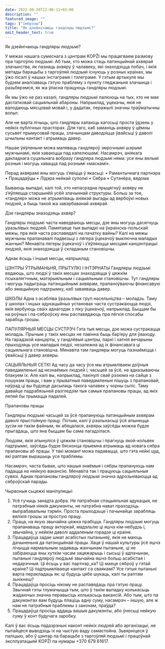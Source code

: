 ```yaml
---
date: 2022-09-20T12:06:11+03:00
description: ""
featured_image: ""
tags: ["імпрэзы"]
title: "Як дзейнічаюць гандляры людзьмі?"
omit_header_text: true
---
```


Як дзейнічаюць гандляры людзьмі?

У межах нашага сумеснага з цэнтрам KOPŽI мы працягваем размову пра таргоўлю людзьмі. Аб тым, хто можа стаць патэнцыйнай ахвярай злачынства, як пазнаць ахвяру ў чалавеку, які знаходзіцца побач, і якія метады барацьбы з таргоўляй людзьмі існуюць у розных краінах, мы ўжо пісалі ў нашых інстаграме і тэлеграме. У гэтым артыкуле мы будзем аналізаваць гэтую праблему з пункту гледжаньня злачынца і разьбярэмся, як жа ўласна працуюць гандляры людзьмі.

Як мы ўжо не раз казалі, гандляры людзьмі палююць на тых, хто не мае дастатковай сацыяльнай абароны. Напрыклад, уцекачы, якія не валодаюць мясцовай мовай і, у дадатак, перажылі значны траўматычны вопыт.

Але не варта лічыць, што гандляры хапаюць кагосьці проста ўдзень у нейкіх публічных прасторах. Для таго, каб заманіць ахвяру ў цёмны сусьвет прымусовай працы, злачынцам даводзіцца ўвайсьці ў даволі шчыльны кантакт і атрымаць давер.

Нашае ўяўленьне можа маляваць гандляроў змрочнымі шэрымі мужчынамі, якія хаваюцца пад капелюшамі. Насамрэч, аніякага дакладнага суцэльнага вобразу гандляра людзьмі няма: усе яны вельмі розныя і могуць хавацца пад рознымі «маскамі».

Перад ахвярамі яны могуць з’явіцца ў якасьці:
• Рамантычнага партнэра
• Працадаўцы
• Лідэра нейкай суполкі
• Сябра
• Сутэнёра, вядома

Бываюць выпадкі, калі той, хто непасрэдна прыцягнуў ахвяру не з’яўляецца старшынёй усёй злачыннай структуры. Больш за тое, «гандляр» можа не атрымліваць аніякай выгады ад вярбоўкі новых людзей, а быць такой жа завэрбаванай ахвярай.

Дзе гандляры знаходзяць ахвяр?

Гандляры людзьмі часта наведваюць месцы, дзе яны могуць дасягнуць уразьлівых людзей.
Памятаеце тыя выпадкі на ўкраінска-польскай мяжы, пра якія часта распавядалі на пачатку вайны? Калі на мяжы мужчыны прапанавалі падвезьці з лягера ўцекачоў выключна маладых жанчын? Менавіта лягеры ўцекачоў і з’яўляюцца месцамі канцэнтрацыі людзей, якія знаходзяцца ў складаным становішчы.

Аднак ёсьць і іншыя месцы, напрыклад:

ЦЭНТРЫ ЎТРЫМАНЬНЯ, ПРЫТУЛКІ І ІНТЭРНАТЫ
Гандляры людзьмі ведаюць, што людзі ў такіх месцах знаходзяцца ў цяжкім псыхалягічным, матэрыяльным і сацыяльным становішчы. Тут гандляры і могуць падыграць патэнцыйнымі ахвярам, прапаноўваючы фінансавую або эмацыйную падтрымку, каб заваяваць давер.

ШКОЛЫ
Адна з асабліва ўразьлівых груп насельніцтва – моладзь. Таму ў школах і іншых адукацыйных установах часта сустракаюцца людзі, якія вярбуюць сваіх аднагодак з ліку ўцекачоў, напрыклад. Быццам бы на роўных і па-сяброўску яны распавядаюць пра лёгкія спосабы зарабіць грошы.

ПАПУЛЯРНЫЯ МЕСЦЫ СУСТРЭЧ
Гэта тыя месцы, дзе можа сустракацца моладзь. Прычым у такіх месцах не павінна быць бар’еру для ўваходу. На гарадзкой канцэрты, у гандлёвыя цэнтры, паркі і хатнія вечарыны прыходзяць усе маладыя людзі, незалежна ад іх фінансавага ці сацыяльнага становішча. Менавіта там гандляры могуць пазнаёміцца і ўвайсьці ў давер ахвяры.

САЦЫЯЛЬНЫЯ СЕТКІ
Ад часу да часу ўсе мы атрымліваем дзіўныя паведамленьні ад незнаёмых людзей і, часьцей за ўсё, не адказываючы блакуем іх. Але калі вы, напрыклад, пакінулі сваё рэзюмэ на сайце з пошукам працы, і вам у прыватныя паведамленьні пішуць з прапановай, наўрад ці вы будзеце дасылаць такога чалавек у чорны сьпіс. Таму давайце падрабязьней разгледзім тыя самыя прапановы працы, ад якіх лепей бы трымацца падалей.


Прапановы працы

Гандляры людзьмі часьцей за ўсё прапануюць патэнцыйным ахвярам даволі прыстойную працу. Потым, калі ў рэальнасьці ўсё апынецца зусім не такім файным, як абяцалася, ахвяры заўсёды можна будзе прыгадаць, што яна быццам бы сама пагадзілася.

Людзям, якія апынуліся ў цяжкім становішчы і прагнуць якой-кольвек падтрымкі, заўсёды будзе бясконца прыемна атрымаць ад новага сябра прапановы аб працы. У такі момант можа падавацца, што гэта нейкі цуд, які раптам вырашыць усе праблемы.

Насамрэч, часта бывае, што нашыя знаёмыя і сябры прапануюць нам падацца на нейкую вакансію. Менавіта так і працуюць сацыяльныя сувязі. Аднак прапановы гандляроў людзьмі значна адрозьніваюцца ад сяброўскай парады.

Чырвоныя сьцяжкі маніпуляцыі:

1. Усё гучыць занадта добра. Не патрэбная спэцыяльная адукацыя, не патрэбныя ніякія дакумэнты, не патрэбна нават праходзіць выпрабавальны тэрмін. Проста прыходзьце і пачынайце зарабляць вялікія грошы за простую працу.
2. Праца, на якую звычайна цяжка прабіцца. Гандляры людзьмі могуць прапанаваць працу акторкай, мадэльлю ці яшчэ кім-небудзь і, звычайна, у нейкім даволі аддаленым горадзе ці краіне.
3. Працадаўца задае шмат асабістых пытаньняў, якія не маюць дачыненьня да патэнцыйнай працы. Хаця ў нашай культуры ўсё яшчэ лічыцца нармальным задаваць жанчынам пытаньне, ці не забіраюцца яны хуткім часам зацяжарыць і сысьці ў адпачынак, пытаньні гандляроў людзьмі звычайна яшчэ больш асабістая і недарэчныя. Ці ёсьць у вас партнэр_ка? Ці маеце сяброў у гэтай краіне? Ці падтрымліваеце кантакт са сваякамі? Усе гэтыя пытаньні варта перакладаць як: ці будуць цябе шукаць, калі ты раптам зьнікнеш?
4. Працадаўца просіць нікому не распавядаць пра гэтую працу. Звычнай гэты тлумачыцца тым, што ў такім выпадку колькасьць жадаючых значна перавысіць колькасьць вакансій. Або тым, што па дакумэнтах вам будуць плаціць адну суму, насамрэч – іншую, але ж нам не патрэбныя праблемы з законам, праўда?
5. Працадаўца просіць аддаць вашыя дакумэнты, або ўнесьці нейкую суму ў конт будучага заробку.

Калі ў вас ёсьць падазрэньні наконт нейкіх людзей або арганізацыі, не пытайцеся выводзіць іх на чыстую ваду самастойна. Зьвярніцеся ў паліцыю, або ў цэнтар па барацьбе з таргоўляй людзьмі і працоўнай эксплуатацыяй KOPŽI па нумары +370 679 61617.


